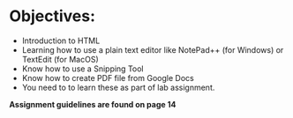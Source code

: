 # Objectives:
* Introduction to HTML
* Learning how to use a plain text editor like NotePad++ (for Windows) or TextEdit (for MacOS)
* Know how to use a Snipping Tool
* Know how to create PDF file from Google Docs
* You need to to learn these as part of lab assignment.

**Assignment guidelines are found on page 14**
